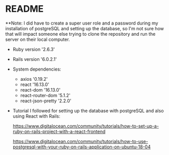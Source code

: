 # README

**Note: I did have to create a super user role and a password during my installation of postgreSQL and setting up the database, so I'm not sure how that will impact someone else trying to clone the repository and run the server on their local computer. 

* Ruby version '2.6.3'

* Rails version '6.0.2.1'

* System dependencies:

    * axios '0.19.2'
    * react '16.13.0'
    * react-dom '16.13.0'
    * react-router-dom '5.1.2'
    * react-json-pretty '2.2.0'

* Tutorial I followed for setting up the database with postgreSQL and also using React with Rails:

    https://www.digitalocean.com/community/tutorials/how-to-set-up-a-ruby-on-rails-project-with-a-react-frontend

    https://www.digitalocean.com/community/tutorials/how-to-use-postgresql-with-your-ruby-on-rails-application-on-ubuntu-18-04
